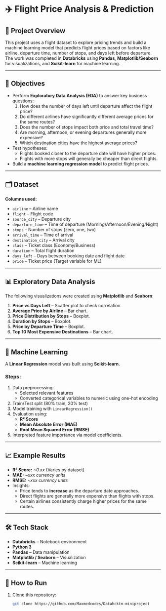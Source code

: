 # ✈️ Flight Price Analysis & Prediction

## 📌 Project Overview
This project uses a flight dataset to explore pricing trends and build a machine learning model that predicts flight prices based on factors like airline, departure time, number of stops, and days left before departure.  
The work was completed in **Databricks** using **Pandas**, **Matplotlib/Seaborn** for visualizations, and **Scikit-learn** for machine learning.

---

## 🎯 Objectives
- Perform **Exploratory Data Analysis (EDA)** to answer key business questions:
  1. How does the number of days left until departure affect the flight price?
  2. Do different airlines have significantly different average prices for the same routes?
  3. Does the number of stops impact both price and total travel time?
  4. Are morning, afternoon, or evening departures generally more expensive?
  5. Which destination cities have the highest average prices?
- Test hypotheses:
  - Flights booked closer to the departure date will have higher prices.
  - Flights with more stops will generally be cheaper than direct flights.
- Build a **machine learning regression model** to predict flight prices.

---

## 🗂 Dataset
**Columns used:**
- `airline` – Airline name  
- `flight` – Flight code  
- `source_city` – Departure city  
- `departure_time` – Time of departure (Morning/Afternoon/Evening/Night)  
- `stops` – Number of stops (zero, one, two)  
- `arrival_time` – Time of arrival  
- `destination_city` – Arrival city  
- `class` – Ticket class (Economy/Business)  
- `duration` – Total flight duration  
- `days_left` – Days between booking date and flight date  
- `price` – Ticket price (Target variable for ML)

---

## 📊 Exploratory Data Analysis
The following visualizations were created using **Matplotlib** and **Seaborn**:
1. **Price vs Days Left** – Scatter plot to check correlation.  
2. **Average Price by Airline** – Bar chart.  
3. **Price Distribution by Stops** – Boxplot.  
4. **Duration by Stops** – Boxplot.  
5. **Price by Departure Time** – Boxplot.  
6. **Top 10 Most Expensive Destinations** – Bar chart.

---

## 🤖 Machine Learning
A **Linear Regression** model was built using **Scikit-learn**.

### Steps:
1. Data preprocessing:
   - Selected relevant features
   - Converted categorical variables to numeric using one-hot encoding
2. Train/Test split (80% train, 20% test)
3. Model training with `LinearRegression()`
4. Evaluation using:
   - **R² Score**
   - **Mean Absolute Error (MAE)**
   - **Root Mean Squared Error (RMSE)**
5. Interpreted feature importance via model coefficients.

---

## 📈 Example Results
- **R² Score:** *~0.xx* (Varies by dataset)
- **MAE:** *~xxx currency units*
- **RMSE:** *~xxx currency units*
- Insights:
  - Price tends to **increase** as the departure date approaches.
  - Direct flights are generally more expensive than flights with stops.
  - Certain airlines consistently charge higher prices for the same routes.

---

## 🛠 Tech Stack
- **Databricks** – Notebook environment
- **Python 3**  
- **Pandas** – Data manipulation  
- **Matplotlib / Seaborn** – Visualization  
- **Scikit-learn** – Machine learning  

---

## 📌 How to Run
1. Clone this repository:
   ```bash
   git clone https://github.com/Maxmedcodes/Datahcktn-miniproject
